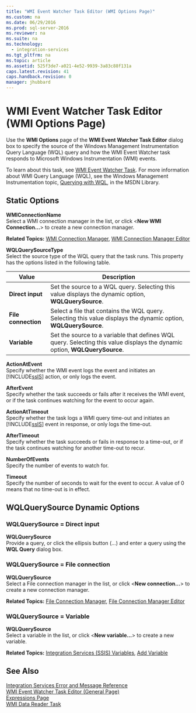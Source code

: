 ```yaml
---
title: "WMI Event Watcher Task Editor (WMI Options Page)"
ms.custom: na
ms.date: 06/29/2016
ms.prod: sql-server-2016
ms.reviewer: na
ms.suite: na
ms.technology: 
  - integration-services
ms.tgt_pltfrm: na
ms.topic: article
ms.assetid: 525f3de7-a021-4e52-9939-3a83c88f131a
caps.latest.revision: 41
caps.handback.revision: 0
manager: jhubbard
---
```

# WMI Event Watcher Task Editor (WMI Options Page)
Use the **WMI Options** page of the **WMI Event Watcher Task Editor** dialog box to specify the source of the Windows Management Instrumentation Query Language (WQL) query and how the WMI Event Watcher task responds to Microsoft Windows Instrumentation (WMI) events.  
  
 To learn about this task, see [WMI Event Watcher Task](../../Topics/TopicNameNotContainA/WMI-Event-Watcher-Task.md). For more information about WMI Query Language (WQL), see the Windows Management Instrumentation topic, [Querying with WQL](http://go.microsoft.com/fwlink/?LinkId=79045), in the MSDN Library.  
  
## Static Options  
 **WMIConnectionName**  
 Select a WMI connection manager in the list, or click <**New WMI Connection…**> to create a new connection manager.  
  
 **Related Topics:** [WMI Connection Manager](../../Topics/TopicNameNotContainA/WMI-Connection-Manager.md), [WMI Connection Manager Editor](../../Topics/TopicNameNotContainA/WMI-Connection-Manager-Editor.md)  
  
 **WQLQuerySourceType**  
 Select the source type of the WQL query that the task runs. This property has the options listed in the following table.  
  
|Value|Description|  
|-----------|-----------------|  
|**Direct input**|Set the source to a WQL query. Selecting this value displays the dynamic option, **WQLQuerySource**.|  
|**File connection**|Select a file that contains the WQL query. Selecting this value displays the dynamic option, **WQLQuerySource**.|  
|**Variable**|Set the source to a variable that defines WQL query. Selecting this value displays the dynamic option, **WQLQuerySource**.|  
  
 **ActionAtEvent**  
 Specify whether the WMI event logs the event and initiates an [!INCLUDE[ssIS](../../Topics/TopicNameContainA/tokens/ssIS_md.md)] action, or only logs the event.  
  
 **AfterEvent**  
 Specify whether the task succeeds or fails after it receives the WMI event, or if the task continues watching for the event to occur again.  
  
 **ActionAtTimeout**  
 Specify whether the task logs a WMI query time-out and initiates an [!INCLUDE[ssIS](../../Topics/TopicNameContainA/tokens/ssIS_md.md)] event in response, or only logs the time-out.  
  
 **AfterTimeout**  
 Specify whether the task succeeds or fails in response to a time-out, or if the task continues watching for another time-out to recur.  
  
 **NumberOfEvents**  
 Specify the number of events to watch for.  
  
 **Timeout**  
 Specify the number of seconds to wait for the event to occur. A value of 0 means that no time-out is in effect.  
  
## WQLQuerySource Dynamic Options  
  
### WQLQuerySource = Direct input  
 **WQLQuerySource**  
 Provide a query, or click the ellipsis button (…) and enter a query using the **WQL Query** dialog box.  
  
### WQLQuerySource = File connection  
 **WQLQuerySource**  
 Select a File connection manager in the list, or click <**New connection...**> to create a new connection manager.  
  
 **Related Topics:** [File Connection Manager](../../Topics/TopicNameNotContainA/File-Connection-Manager.md), [File Connection Manager Editor](../../Topics/TopicNameNotContainA/File-Connection-Manager-Editor.md)  
  
### WQLQuerySource = Variable  
 **WQLQuerySource**  
 Select a variable in the list, or click <**New variable...**> to create a new variable.  
  
 **Related Topics:** [Integration Services (SSIS) Variables](../../Topics/TopicNameNotContainA/Integration-Services--SSIS--Variables.md), [Add Variable](../../Topics/TopicNameNotContainA/Add-Variable.md)  
  
## See Also  
 [Integration Services Error and Message Reference](../../Topics/TopicNameNotContainA/Integration-Services-Error-and-Message-Reference.md)   
 [WMI Event Watcher Task Editor (General Page)](../../Topics/TopicNameNotContainA/WMI-Event-Watcher-Task-Editor--General-Page-.md)   
 [Expressions Page](../../Topics/TopicNameNotContainA/Expressions-Page.md)   
 [WMI Data Reader Task](../../Topics/TopicNameNotContainA/WMI-Data-Reader-Task.md)